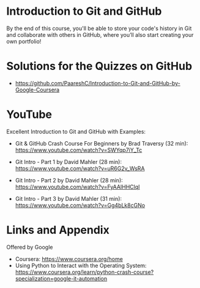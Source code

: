 
# Introduction to Git and GitHub
By the end of this course, you'll be able to store your code's history in Git and collaborate with others in GitHub, where you’ll also start creating your own portfolio! 

Solutions for the Quizzes on GitHub 
========================================================
- https://github.com/PaareshC/Introduction-to-Git-and-GitHub-by-Google-Coursera

YouTube 
========================================================

Excellent Introduction to Git and GitHub with Examples: 

- Git & GitHub Crash Course For Beginners by Brad Traversy (32 min):
 https://www.youtube.com/watch?v=SWYqp7iY_Tc

- Git Intro - Part 1 by David Mahler (28 min):
https://www.youtube.com/watch?v=uR6G2v_WsRA

- Git Intro - Part 2 by David Mahler (28 min):
https://www.youtube.com/watch?v=FyAAIHHClqI

- Git Intro - Part 3 by David Mahler (31 min): 
https://www.youtube.com/watch?v=Gg4bLk8cGNo

Links and Appendix
========================================================
Offered by Google

- Coursera: https://www.coursera.org/home
- Using Python to Interact with the Operating System: https://www.coursera.org/learn/python-crash-course?specialization=google-it-automation
